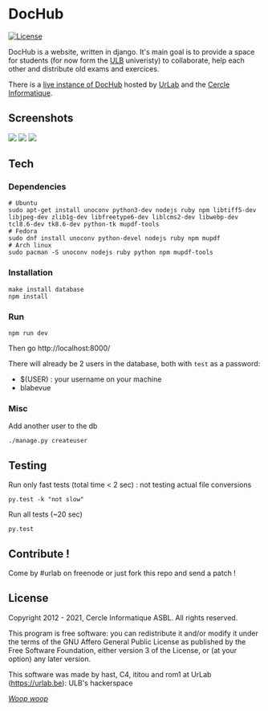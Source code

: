 # DocHub

 [![License](https://img.shields.io/badge/license-AGPL%20v3-blue.svg)](https://github.com/UrLab/beta402/blob/master/LICENSE)


DocHub is a website, written in django. It's main goal is to provide a space for students (for now form the [ULB](https://ulb.ac.be) univeristy) to collaborate, help each other and distribute old exams and exercices.

There is a [live instance of DocHub](https://dochub.be) hosted by [UrLab](https://urlab.be) and the [Cercle Informatique](https://cerkinfo.be).

## Screenshots

![](https://github.com/urlab/beta402/blob/master/.meta/screen-1.png)
![](https://github.com/urlab/beta402/blob/master/.meta/screen-2.png)
![](https://github.com/urlab/beta402/blob/master/.meta/screen-3.png)

## Tech

### Dependencies

    # Ubuntu
    sudo apt-get install unoconv python3-dev nodejs ruby npm libtiff5-dev libjpeg-dev zlib1g-dev libfreetype6-dev liblcms2-dev libwebp-dev tcl8.6-dev tk8.6-dev python-tk mupdf-tools
    # Fedora
    sudo dnf install unoconv python-devel nodejs ruby npm mupdf
    # Arch linux
    sudo pacman -S unoconv nodejs ruby python npm mupdf-tools

### Installation

    make install database
    npm install

### Run

    npm run dev

Then go http://localhost:8000/

There will already be 2 users in the database, both with `test` as a password:
   - $(USER) : your username on your machine
   - blabevue


### Misc


Add another user to the db

    ./manage.py createuser

## Testing

Run only fast tests (total time < 2 sec) : not testing actual file conversions

    py.test -k "not slow"

Run all tests (~20 sec)

    py.test

## Contribute !


Come by #urlab on freenode or just fork this repo and send a patch !


## License


Copyright 2012 - 2021, Cercle Informatique ASBL. All rights reserved.

This program is free software: you can redistribute it and/or modify it
under the terms of the GNU Affero General Public License as published by
the Free Software Foundation, either version 3 of the License, or (at
your option) any later version.

This software was made by hast, C4, ititou and rom1 at UrLab (https://urlab.be): ULB's hackerspace


[_Woop woop_](https://www.youtube.com/watch?v=SxSLU2-ERpk)
